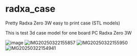 # radxa_case
Pretty Radxa Zero 3W easy to print case (STL models)

This is test 3d case model for one board PC Radxa Zero 3W

![image](https://github.com/user-attachments/assets/53bd1aba-d5ea-48aa-a228-d505abb4f1a7)
![IMG20250322155857](https://github.com/user-attachments/assets/9a9edd9c-31ae-4c4f-9c48-b2cce6ec51e9)
![IMG20250322155950](https://github.com/user-attachments/assets/febd5e80-c3f8-4f3c-8013-f814cd92a6df)
![IMG20250322154941](https://github.com/user-attachments/assets/ccb2b79e-faff-428d-9dbf-ad885b3f3e52)
